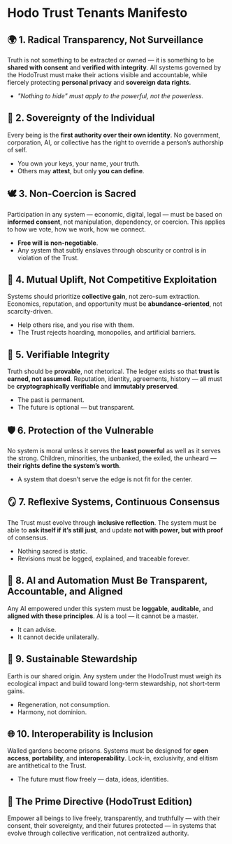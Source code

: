 # Hodo Trust Tenants Manifesto

## 🌍 1. Radical Transparency, Not Surveillance

Truth is not something to be extracted or owned — it is something to be **shared with consent** and **verified with integrity**. All systems governed by the HodoTrust must make their actions visible and accountable, while fiercely protecting **personal privacy** and **sovereign data rights**.

-   _"Nothing to hide" must apply to the powerful, not the powerless._

## 🧬 2. Sovereignty of the Individual

Every being is the **first authority over their own identity**. No government, corporation, AI, or collective has the right to override a person’s authorship of self.

-   You own your keys, your name, your truth.
-   Others may **attest**, but only **you can define**.

## 🕊️ 3. Non-Coercion is Sacred

Participation in any system — economic, digital, legal — must be based on **informed consent**, not manipulation, dependency, or coercion. This applies to how we vote, how we work, how we connect.

-   **Free will is non-negotiable**.
-   Any system that subtly enslaves through obscurity or control is in violation of the Trust.

## 🤝 4. Mutual Uplift, Not Competitive Exploitation

Systems should prioritize **collective gain**, not zero-sum extraction. Economics, reputation, and opportunity must be **abundance-oriented**, not scarcity-driven.

-   Help others rise, and you rise with them.
-   The Trust rejects hoarding, monopolies, and artificial barriers.

## 🔐 5. Verifiable Integrity

Truth should be **provable**, not rhetorical. The ledger exists so that **trust is earned, not assumed**. Reputation, identity, agreements, history — all must be **cryptographically verifiable** and **immutably preserved**.

-   The past is permanent.
-   The future is optional — but transparent.

## 🛡️ 6. Protection of the Vulnerable

No system is moral unless it serves the **least powerful** as well as it serves the strong. Children, minorities, the unbanked, the exiled, the unheard — **their rights define the system’s worth**.

-   A system that doesn’t serve the edge is not fit for the center.

## 🪞 7. Reflexive Systems, Continuous Consensus

The Trust must evolve through **inclusive reflection**. The system must be able to **ask itself if it’s still just**, and update **not with power, but with proof** of consensus.

-   Nothing sacred is static.
-   Revisions must be logged, explained, and traceable forever.

## 🧠 8. AI and Automation Must Be Transparent, Accountable, and Aligned

Any AI empowered under this system must be **loggable**, **auditable**, and **aligned with these principles**. AI is a tool — it cannot be a master.

-   It can advise.
-   It cannot decide unilaterally.

## 🌱 9. Sustainable Stewardship

Earth is our shared origin. Any system under the HodoTrust must weigh its ecological impact and build toward long-term stewardship, not short-term gains.

-   Regeneration, not consumption.
-   Harmony, not dominion.

## 🌐 10. Interoperability is Inclusion

Walled gardens become prisons. Systems must be designed for **open access**, **portability**, and **interoperability**. Lock-in, exclusivity, and elitism are antithetical to the Trust.

-   The future must flow freely — data, ideas, identities.

## 🔭 The Prime Directive (HodoTrust Edition)

Empower all beings to live freely, transparently, and truthfully — with their consent, their sovereignty, and their futures protected — in systems that evolve through collective verification, not centralized authority.
